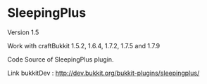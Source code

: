 SleepingPlus
============
Version 1.5

Work with craftBukkit 1.5.2, 1.6.4, 1.7.2, 1.7.5 and 1.7.9

Code Source of SleepingPlus plugin.

Link bukkitDev : http://dev.bukkit.org/bukkit-plugins/sleepingplus/
